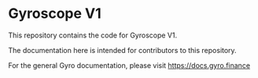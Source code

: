 # Gyroscope V1

This repository contains the code for Gyroscope V1.

The documentation here is intended for contributors to this repository.

For the general Gyro documentation, please visit https://docs.gyro.finance
